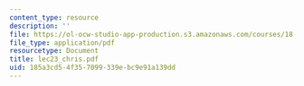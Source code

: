 ```yaml
---
content_type: resource
description: ''
file: https://ol-ocw-studio-app-production.s3.amazonaws.com/courses/18-366-random-walks-and-diffusion-fall-2006/185a3cd54f357099339ebc9e91a139dd_lec23_chris.pdf
file_type: application/pdf
resourcetype: Document
title: lec23_chris.pdf
uid: 185a3cd5-4f35-7099-339e-bc9e91a139dd
---
```

